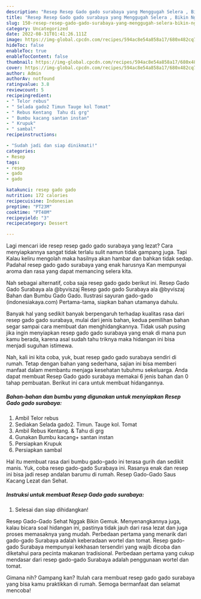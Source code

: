 ```yaml
---
description: "Resep Resep Gado gado surabaya yang Menggugah Selera , Bikin Ngiler"
title: "Resep Resep Gado gado surabaya yang Menggugah Selera , Bikin Ngiler"
slug: 150-resep-resep-gado-gado-surabaya-yang-menggugah-selera-bikin-ngiler
category: Uncategorized
date: 2022-08-31T01:41:26.111Z
image: https://img-global.cpcdn.com/recipes/594ac8e54a858a17/680x482cq70/resep-gado-gado-surabaya-foto-resep-utama.jpg
hideToc: false
enableToc: true
enableTocContent: false
thumbnail: https://img-global.cpcdn.com/recipes/594ac8e54a858a17/680x482cq70/resep-gado-gado-surabaya-foto-resep-utama.jpg
cover: https://img-global.cpcdn.com/recipes/594ac8e54a858a17/680x482cq70/resep-gado-gado-surabaya-foto-resep-utama.jpg
author: Admin
authorAv: notfound
ratingvalue: 3.8
reviewcount: 5
recipeingredient:
- " Telor rebus"
- " Selada gado2 Timun Tauge kol Tomat"
- " Rebus Kentang  Tahu di grg"
- " Bumbu kacang santan instan"
- " Krupuk"
- " sambal"
recipeinstructions:

- "Sudah jadi dan siap dinikmati!"
categories:
- Resep
tags:
- resep
- gado
- gado

katakunci: resep gado gado 
nutrition: 172 calories
recipecuisine: Indonesian
preptime: "PT23M"
cooktime: "PT40M"
recipeyield: "3"
recipecategory: Dessert

---
```



Lagi mencari ide resep resep gado gado surabaya yang lezat? Cara menyiapkannya sangat tidak terlalu sulit namun tidak gampang juga. Tapi Kalau keliru mengolah maka hasilnya akan hambar dan bahkan tidak sedap. Padahal resep gado gado surabaya yang enak harusnya Kan mempunyai aroma dan rasa yang dapat memancing selera kita.


Nah sebagai alternatif, coba saja resep gado gado berikut ini. Resep Gado Gado Surabaya ala @byviszaj Resep gado gado Surabaya ala @byviszaj Bahan dan Bumbu Gado Gado. Ilustrasi sayuran gado-gado (indonesiakaya.com) Pertama-tama, siapkan bahan utamanya dahulu.

Banyak hal yang sedikit banyak berpengaruh terhadap kualitas rasa dari resep gado gado surabaya, mulai dari jenis bahan, kedua pemilihan bahan segar sampai cara membuat dan menghidangkannya. Tidak usah pusing jika ingin menyiapkan resep gado gado surabaya yang enak di mana pun kamu berada, karena asal sudah tahu triknya maka hidangan ini bisa menjadi suguhan istimewa.


Nah, kali ini kita coba, yuk, buat resep gado gado surabaya sendiri di rumah. Tetap dengan bahan yang sederhana, sajian ini bisa memberi manfaat dalam membantu menjaga kesehatan tubuhmu sekeluarga. Anda dapat membuat Resep Gado gado surabaya memakai 6 jenis bahan dan 0 tahap pembuatan. Berikut ini cara untuk membuat hidangannya.

<!--inarticleads1-->

##### Bahan-bahan dan bumbu yang digunakan untuk menyiapkan Resep Gado gado surabaya:

1. Ambil  Telor rebus
1. Sediakan  Selada gado2. Timun. Tauge kol. Tomat
1. Ambil  Rebus Kentang. &amp; Tahu di grg
1. Gunakan  Bumbu kacang+ santan instan
1. Persiapkan  Krupuk
1. Persiapkan  sambal


Hal itu membuat rasa dari bumbu gado-gado ini terasa gurih dan sedikit manis. Yuk, coba resep gado-gado Surabaya ini. Rasanya enak dan resep ini bisa jadi resep andalan barumu di rumah. Resep Gado-Gado Saus Kacang Lezat dan Sehat. 

<!--inarticleads2-->

##### Instruksi untuk membuat Resep Gado gado surabaya:


1. Selesai dan siap dihidangkan!

Resep Gado-Gado Sehat Nggak Bikin Gemuk. Menyenangkannya juga, kalau bicara soal hidangan ini, pastinya tidak jauh dari rasa lezat dan juga proses memasaknya yang mudah. Perbedaan pertama yang menarik dari gado-gado Surabaya adalah keberadaan wortel dan tomat. Resep gado-gado Surabaya mempunyai kekhasan tersendiri yang wajib dicoba dan diketahui para pecinta makanan tradisional. Perbedaan pertama yang cukup mendasar dari resep gado-gado Surabaya adalah penggunaan wortel dan tomat. 

Gimana nih? Gampang kan? Itulah cara membuat resep gado gado surabaya yang bisa kamu praktikkan di rumah. Semoga bermanfaat dan selamat mencoba!
